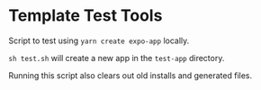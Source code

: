 # Template Test Tools

Script to test using `yarn create expo-app` locally.

`sh test.sh` will create a new app in the `test-app` directory.

Running this script also clears out old installs and generated files.
